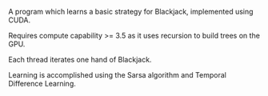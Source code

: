A program which learns a basic strategy for Blackjack, implemented using CUDA.

Requires compute capability >= 3.5 as it uses recursion to build trees on the GPU.

Each thread iterates one hand of Blackjack.

Learning is accomplished using the Sarsa algorithm and Temporal Difference Learning.

